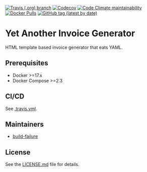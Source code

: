[![Travis (.org) branch](https://img.shields.io/travis/build-failure/yaig/master)](https://travis-ci.org/build-failure/yaig)
[![Codecov](https://img.shields.io/codecov/c/github/build-failure/yaig)](https://codecov.io/gh/build-failure/yaig)
[![Code Climate maintainability](https://img.shields.io/codeclimate/maintainability/build-failure/yaig)](https://codeclimate.com/github/build-failure/yaig)
[![Docker Pulls](https://img.shields.io/docker/pulls/build-failure/yaig)](https://hub.docker.com/r/build-failure/yaig)
[![GitHub tag (latest by date)](https://img.shields.io/github/v/tag/build-failure/yaig)](https://hub.docker.com/repository/docker/build-failure/yaig/tags?page=1)

# Yet Another Invoice Generator

HTML template based invoice generator that eats YAML. 

## Prerequisites

- Docker >=17.x
- Docker Compose >=2.3

## CI/CD

See [.travis.yml](.travis.yml).

## Maintainers

- [build-failure](https://github.com/build-failure)

## License

See the [LICENSE.md](LICENSE.md) file for details.

